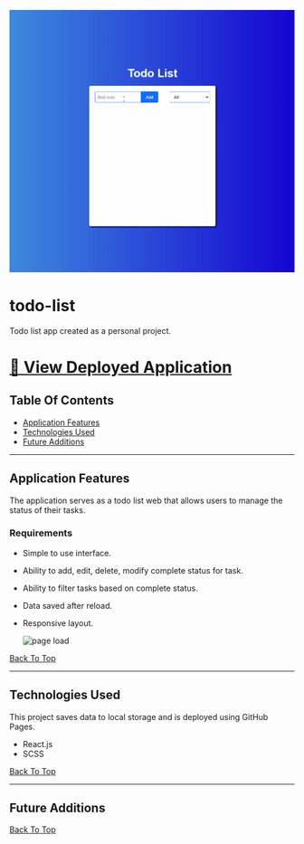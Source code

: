 ![page load](./readme-assets/app-demo.gif)

# todo-list

Todo list app created as a personal project.

# [🔗 View Deployed Application](https://hoang0211.github.io/to-do-list/)

## Table Of Contents

- [Application Features](#Application-Features)
- [Technologies Used](#Technologies-Used)
- [Future Additions](#Future-Additions)

---

## Application Features

The application serves as a todo list web that allows users to manage the status of their tasks.

### Requirements

- Simple to use interface.
- Ability to add, edit, delete, modify complete status for task.
- Ability to filter tasks based on complete status.
- Data saved after reload.
- Responsive layout.

  ![page load](./readme-assets/responsive-layout.gif)

[Back To Top](#Table-Of-Contents)

---

## Technologies Used

This project saves data to local storage and is deployed using GitHub Pages.

- React.js
- SCSS

[Back To Top](#Table-Of-Contents)

---

## Future Additions

[Back To Top](#Table-Of-Contents)
